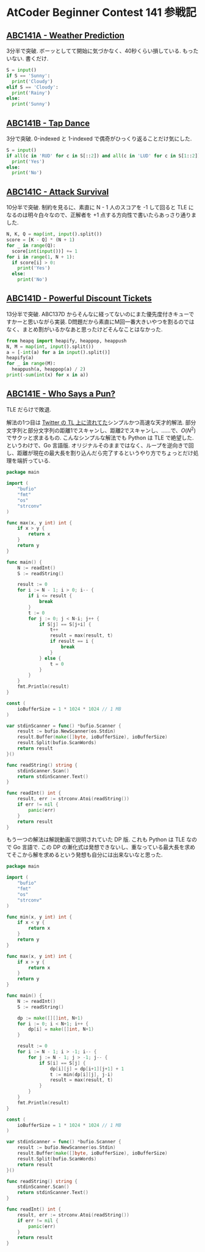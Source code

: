 # AtCoder Beginner Contest 141 参戦記

## [ABC141A - Weather Prediction](https://atcoder.jp/contests/abc141/tasks/abc141_a)

3分半で突破. ボーッとしてて開始に気づかなく、40秒くらい損している. もったいない. 書くだけ.

```python
S = input()
if S == 'Sunny':
  print('Cloudy')
elif S == 'Cloudy':
  print('Rainy')
else:
  print('Sunny')
```

## [ABC141B - Tap Dance](https://atcoder.jp/contests/abc141/tasks/abc141_b)

3分で突破. 0-indexed と 1-indexed で偶奇がひっくり返ることだけ気にした.

```python
S = input()
if all(c in 'RUD' for c in S[::2]) and all(c in 'LUD' for c in S[1::2]):
  print('Yes')
else:
  print('No')
```

## [ABC141C - Attack Survival](https://atcoder.jp/contests/abc141/tasks/abc141_c)

10分半で突破. 制約を見るに、素直に N - 1 人のスコアを -1 して回ると TLE になるのは明々白々なので、正解者を +1 点する方向性で書いたらあっさり通りました.

```python
N, K, Q = map(int, input().split())
score = [K - Q] * (N + 1)
for _ in range(Q):
  score[int(input())] += 1
for i in range(1, N + 1):
  if score[i] > 0:
    print('Yes')
  else:
    print('No')
```

## [ABC141D - Powerful Discount Tickets](https://atcoder.jp/contests/abc141/tasks/abc141_d)

13分半で突破. ABC137D からそんなに経ってないのにまた優先度付きキューですかーと思いながら実装. D問題だから素直にM回一番大きいやつを割るのではなく、まとめ割がいるかなあと思ったけどそんなことはなかった.

```python
from heapq import heapify, heappop, heappush
N, M = map(int, input().split())
a = [-int(a) for a in input().split()]
heapify(a)
for _ in range(M):
  heappush(a, heappop(a) / 2)
print(-sum(int(x) for x in a))
```

## [ABC141E - Who Says a Pun?](https://atcoder.jp/contests/abc141/tasks/abc141_e)

TLE だらけで敗退.

解法の1つ目は [Twitter の TL 上に流れてた](https://twitter.com/elephantarium/status/1173240697069027330)シンプルかつ高速な天才的解法. 部分文字列と部分文字列の距離1でスキャンし、距離2でスキャンし、……で、*O*(*N*<sup>2</sup>)でサクッと求まるもの. こんなシンプルな解法でも Python は TLE で絶望した. というわけで、Go 言語版. オリジナルそのままではなく、ループを逆向きで回し、距離が現在の最大長を割り込んだら完了するというやり方でちょっとだけ処理を端折っている.

```go
package main

import (
	"bufio"
	"fmt"
	"os"
	"strconv"
)

func max(x, y int) int {
	if x > y {
		return x
	}
	return y
}

func main() {
	N := readInt()
	S := readString()

	result := 0
	for i := N - 1; i > 0; i-- {
		if i <= result {
			break
		}
		t := 0
		for j := 0; j < N-i; j++ {
			if S[j] == S[j+i] {
				t++
				result = max(result, t)
				if result == i {
					break
				}
			} else {
				t = 0
			}
		}
	}
	fmt.Println(result)
}

const (
	ioBufferSize = 1 * 1024 * 1024 // 1 MB
)

var stdinScanner = func() *bufio.Scanner {
	result := bufio.NewScanner(os.Stdin)
	result.Buffer(make([]byte, ioBufferSize), ioBufferSize)
	result.Split(bufio.ScanWords)
	return result
}()

func readString() string {
	stdinScanner.Scan()
	return stdinScanner.Text()
}

func readInt() int {
	result, err := strconv.Atoi(readString())
	if err != nil {
		panic(err)
	}
	return result
}
```

もう一つの解法は解説動画で説明されていた DP 版. これも Python は TLE なので Go 言語で. この DP の漸化式は発想できないし、重なっている最大長を求めてそこから解を求めるという発想も自分には出来ないなと思った.

```go
package main

import (
	"bufio"
	"fmt"
	"os"
	"strconv"
)

func min(x, y int) int {
	if x < y {
		return x
	}
	return y
}

func max(x, y int) int {
	if x > y {
		return x
	}
	return y
}

func main() {
	N := readInt()
	S := readString()

	dp := make([][]int, N+1)
	for i := 0; i < N+1; i++ {
		dp[i] = make([]int, N+1)
	}

	result := 0
	for i := N - 1; i > -1; i-- {
		for j := N - 1; j > -1; j-- {
			if S[i] == S[j] {
				dp[i][j] = dp[i+1][j+1] + 1
				t := min(dp[i][j], j-i)
				result = max(result, t)
			}
		}
	}
	fmt.Println(result)
}

const (
	ioBufferSize = 1 * 1024 * 1024 // 1 MB
)

var stdinScanner = func() *bufio.Scanner {
	result := bufio.NewScanner(os.Stdin)
	result.Buffer(make([]byte, ioBufferSize), ioBufferSize)
	result.Split(bufio.ScanWords)
	return result
}()

func readString() string {
	stdinScanner.Scan()
	return stdinScanner.Text()
}

func readInt() int {
	result, err := strconv.Atoi(readString())
	if err != nil {
		panic(err)
	}
	return result
}
```

